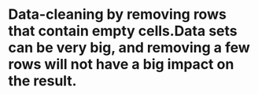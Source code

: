 # Data-cleaning by removing rows that contain empty cells.Data sets can be very big, and removing a few rows will not have a big impact on the result.
